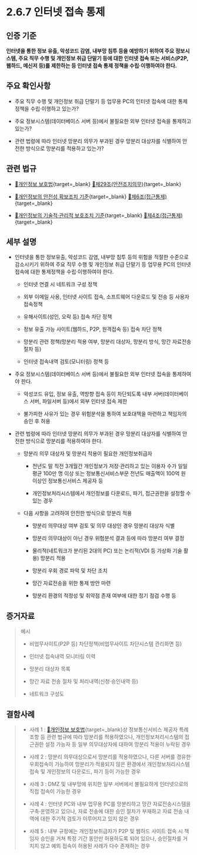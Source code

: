 # 2.6.7 인터넷 접속 통제

## 인증 기준

**인터넷을 통한 정보 유출, 악성코드 감염, 내부망 침투 등을 예방하기 위하여 주요 정보시스템, 주요 직무 수행 및 개인정보 취급 단말기 등에 대한 인터넷 접속 또는 서비스(P2P, 웹하드, 메신저 등)를 제한하는 등 인터넷 접속 통제 정책을 수립·이행하여야 한다.**

## 주요 확인사항

- 주요 직무 수행 및 개인정보 취급 단말기 등 업무용 PC의 인터넷 접속에 대한 통제정책을 수립·이행하고 있는가?

- 주요 정보시스템(데이터베이스 서버 등)에서 불필요한 외부 인터넷 접속을 통제하고 있는가?

- 관련 법령에 따라 인터넷 망분리 의무가 부과된 경우 망분리 대상자를 식별하여 안전한 방식으로 망분리를 적용하고 있는가?

## 관련 법규

- [🔗개인정보 보호법][개인정보 보호법 제29조]{target=_blank} [🔗제29조(안전조치의무)][개인정보 보호법 제29조 부분]{target=_blank}

- [🔗개인정보의 안전성 확보조치 기준][개인정보의 안전성 확보조치 기준 제6조]{target=_blank} [🔗제6조(접근통제)][개인정보의 안전성 확보조치 기준 제6조]{target=_blank}

- [🔗개인정보의 기술적·관리적 보호조치 기준][개인정보의 기술적·관리적 보호조치 기준 제4조]{target=_blank} [🔗제4조(접근통제)][개인정보의 기술적·관리적 보호조치 기준 제4조]{target=_blank}

## 세부 설명

- 인터넷을 통한 정보유출, 악성코드 감염, 내부망 침투 등의 위험을 적절한 수준으로 감소시키기 위하여 주요 직무 수행 및 개인정보 취급 단말기 등 업무용 PC의 인터넷 접속에 대한 통제정책을 수립·이행하여야 한다.

    - 인터넷 연결 시 네트워크 구성 정책

    - 외부 이메일 사용, 인터넷 사이트 접속, 소프트웨어 다운로드 및 전송 등 사용자 접속정책

    - 유해사이트(성인, 오락 등) 접속 차단 정책

    - 정보 유출 가능 사이트(웹하드, P2P, 원격접속 등) 접속 차단 정책

    - 망분리 관련 정책(망분리 적용 여부, 망분리 대상자, 망분리 방식, 망간 자료전송 절차 등)

    - 인터넷 접속내역 검토(모니터링) 정책 등

- 주요 정보시스템(데이터베이스 서버 등)에서 불필요한 외부 인터넷 접속을 통제하여야 한다.

    - 악성코드 유입, 정보 유출, 역방향 접속 등이 차단되도록 내부 서버(데이터베이스 서버, 파일서버 등)에서 외부 인터넷 접속 제한

    - 불가피한 사유가 있는 경우 위험분석을 통하여 보호대책을 마련하고 책임자의 승인 후 허용

- 관련 법령에 따라 인터넷 망분리 의무가 부과된 경우 망분리 대상자를 식별하여 안전한 방식으로 망분리를 적용하여야 한다.

    - 망분리 의무 대상자 및 망분리 적용이 필요한 개인정보취급자

        - 전년도 말 직전 3개월간 개인정보가 저장·관리하고 있는 이용자 수가 일일평균 100만 명 이상 또는 정보통신서비스부문 전년도 매출액이 100억 원 이상인 정보통신서비스 제공자 등

        - 개인정보처리시스템에서 개인정보를 다운로드, 파기, 접근권한을 설정할 수 있는 경우

    - 다음 사항을 고려하여 안전한 방식으로 망분리 적용

        - 망분리 의무대상 여부 검토 및 의무 대상인 경우 망분리 대상자 식별

        - 망분리 의무대상이 아닌 경우 위험분석 결과 등에 따라 망분리 여부 결정

        - 물리적(네트워크가 분리된 2대의 PC) 또는 논리적(VDI 등 가상화 기술 활용) 망분리 적용

        - 망분리 우회 경로 파악 및 차단 조치

        - 망간 자료전송을 위한 통제 방안 마련

        - 망분리 환경의 적정성 및 취약점 존재 여부에 대한 정기 점검 수행 등

## 증거자료

> 예시
>
> - 비업무사이트(P2P 등) 차단정책(비업무사이트 차단시스템 관리화면 등)
>
> - 인터넷 접속내역 모니터링 이력
>
> - 망분리 대상자 목록
>
> - 망간 자료 전송 절차 및 처리내역(신청·승인내역 등)
>
> - 네트워크 구성도

## 결함사례

> - 사례 1 : [🔗개인정보 보호법][개인정보 보호법 제29조]{target=_blank}상 정보통신서비스 제공자 특례조항 등 관련 법규에 따라 망분리를 적용하였으나, 개인정보처리시스템의 접근권한 설정 가능자 등 일부 의무대상자에 대하여 망분리 적용이 누락된 경우
>
> - 사례 2 : 망분리 의무대상으로서 망분리를 적용하였으나, 다른 서버를 경유한 우회접속이 가능하여 망분리가 적용되지 않은 환경에서 개인정보처리시스템 접속 및 개인정보의 다운로드, 파기 등이 가능한 경우
>
> - 사례 3 : DMZ 및 내부망에 위치한 일부 서버에서 불필요하게 인터넷으로의 직접 접속이 가능한 경우
>
> - 사례 4 : 인터넷 PC와 내부 업무용 PC를 망분리하고 망간 자료전송시스템을 구축·운영하고 있으나, 자료 전송에 대한 승인 절차가 부재하고 자료 전송 내역에 대한 주기적 검토가 이루어지고 있지 않은 경우
>
> - 사례 5 : 내부 규정에는 개인정보취급자가 P2P 및 웹하드 사이트 접속 시 책임자 승인을 거쳐 특정 기간 동안만 허용하도록 되어 있으나, 승인절차를 거치지 않고 예외 접속이 허용된 사례가 다수 존재하는 경우

[개인정보 보호법 제29조]: https://www.law.go.kr/법령/개인정보보호법/(20200805,16930,20200204)/제29조 "개인정보 보호법 제29조"
[개인정보 보호법 제29조 부분]: https://www.law.go.kr/법령/개인정보보호법/제29조 "개인정보 보호법 제29조 부분"

[개인정보의 안전성 확보조치 기준 제6조]: https://www.law.go.kr/행정규칙/(개인정보보호위원회)개인정보의안전성확보조치기준/(2021-2,20210915)/제6조 "개인정보의 안전성 확보조치 기준 제6조"

[개인정보의 기술적·관리적 보호조치 기준 제4조]: https://www.law.go.kr/행정규칙/(개인정보보호위원회)개인정보의기술적·관리적보호조치기준/(2021-3,20210915)/제4조 "개인정보의 기술적·관리적 보호조치 기준 제4조"

